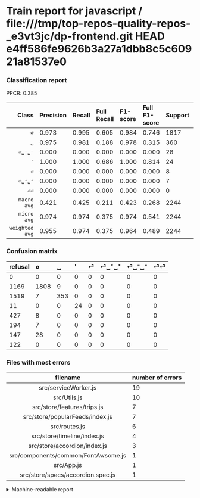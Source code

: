 # Train report for javascript / file:///tmp/top-repos-quality-repos-_e3vt3jc/dp-frontend.git HEAD e4ff586fe9626b3a27a1dbb8c5c60921a81537e0

### Classification report

PPCR: 0.385

| Class | Precision | Recall | Full Recall | F1-score | Full F1-score | Support | Full Support | PPCR |
|------:|:----------|:-------|:------------|:---------|:---------|:--------|:-------------|:-----|
| `∅` | 0.973| 0.995| 0.605| 0.984| 0.746| 1817| 2986| 0.609 |
| `␣` | 0.975| 0.981| 0.188| 0.978| 0.315| 360| 1879| 0.192 |
| `⏎␣⁻␣⁻` | 0.000| 0.000| 0.000| 0.000| 0.000| 28| 175| 0.160 |
| `'` | 1.000| 1.000| 0.686| 1.000| 0.814| 24| 35| 0.686 |
| `⏎` | 0.000| 0.000| 0.000| 0.000| 0.000| 8| 435| 0.018 |
| `⏎␣⁺␣⁺` | 0.000| 0.000| 0.000| 0.000| 0.000| 7| 201| 0.035 |
| `⏎⏎` | 0.000| 0.000| 0.000| 0.000| 0.000| 0| 122| 0.000 |
| `macro avg` | 0.421| 0.425| 0.211| 0.423| 0.268| 2244| 5833| 0.385 |
| `micro avg` | 0.974| 0.974| 0.375| 0.974| 0.541| 2244| 5833| 0.385 |
| `weighted avg` | 0.955| 0.974| 0.375| 0.964| 0.489| 2244| 5833| 0.385 |

### Confusion matrix

|refusal|  ∅| ␣| '| ⏎| ⏎␣⁺␣⁺| ⏎␣⁻␣⁻| ⏎⏎| 
|:---|:---|:---|:---|:---|:---|:---|:---|
|0 |0 |0 |0 |0 |0 |0 |0 |
|1169 |1808 |9 |0 |0 |0 |0 |0 |
|1519 |7 |353 |0 |0 |0 |0 |0 |
|11 |0 |0 |24 |0 |0 |0 |0 |
|427 |8 |0 |0 |0 |0 |0 |0 |
|194 |7 |0 |0 |0 |0 |0 |0 |
|147 |28 |0 |0 |0 |0 |0 |0 |
|122 |0 |0 |0 |0 |0 |0 |0 |

### Files with most errors

| filename | number of errors|
|:----:|:-----|
| src/serviceWorker.js | 19 |
| src/Utils.js | 10 |
| src/store/features/trips.js | 7 |
| src/store/popularFeeds/index.js | 7 |
| src/routes.js | 6 |
| src/store/timeline/index.js | 4 |
| src/store/accordion/index.js | 3 |
| src/components/common/FontAwsome.js | 1 |
| src/App.js | 1 |
| src/store/specs/accordion.spec.js | 1 |

<details>
    <summary>Machine-readable report</summary>
```json
{
  "cl_report": {"\u0027": {"f1-score": 1.0, "precision": 1.0, "recall": 1.0, "support": 24}, "macro avg": {"f1-score": 0.4231121304873354, "precision": 0.42117535213241997, "recall": 0.4250860479946886, "support": 2244}, "micro avg": {"f1-score": 0.9737076648841355, "precision": 0.9737076648841355, "recall": 0.9737076648841355, "support": 2244}, "weighted avg": {"f1-score": 0.9642830999603736, "precision": 0.9550592962024629, "recall": 0.9737076648841355, "support": 2244}, "\u2205": {"f1-score": 0.9839455782312926, "precision": 0.9730893433799784, "recall": 0.9950467804072647, "support": 1817}, "\u23ce": {"f1-score": 0.0, "precision": 0.0, "recall": 0.0, "support": 8}, "\u23ce\u23ce": {"f1-score": 0.0, "precision": 0.0, "recall": 0.0, "support": 0}, "\u23ce\u2423\u207a\u2423\u207a": {"f1-score": 0.0, "precision": 0.0, "recall": 0.0, "support": 7}, "\u23ce\u2423\u207b\u2423\u207b": {"f1-score": 0.0, "precision": 0.0, "recall": 0.0, "support": 28}, "\u2423": {"f1-score": 0.9778393351800554, "precision": 0.9751381215469613, "recall": 0.9805555555555555, "support": 360}},
  "cl_report_full": {"\u0027": {"f1-score": 0.8135593220338984, "precision": 1.0, "recall": 0.6857142857142857, "support": 35}, "macro avg": {"f1-score": 0.26786967932079947, "precision": 0.42117535213241997, "recall": 0.2112960670302469, "support": 5833}, "micro avg": {"f1-score": 0.5410424662622261, "precision": 0.9737076648841355, "recall": 0.3745928338762215, "support": 5833}, "weighted avg": {"f1-score": 0.4885053128560791, "precision": 0.8182632109925178, "recall": 0.3745928338762215, "support": 5833}, "\u2205": {"f1-score": 0.7464905037159372, "precision": 0.9730893433799784, "recall": 0.6054922973878097, "support": 2986}, "\u23ce": {"f1-score": 0.0, "precision": 0.0, "recall": 0.0, "support": 435}, "\u23ce\u23ce": {"f1-score": 0.0, "precision": 0.0, "recall": 0.0, "support": 122}, "\u23ce\u2423\u207a\u2423\u207a": {"f1-score": 0.0, "precision": 0.0, "recall": 0.0, "support": 201}, "\u23ce\u2423\u207b\u2423\u207b": {"f1-score": 0.0, "precision": 0.0, "recall": 0.0, "support": 175}, "\u2423": {"f1-score": 0.3150379294957608, "precision": 0.9751381215469613, "recall": 0.18786588610963278, "support": 1879}},
  "ppcr": 0.384707697582719
}
```
</details>
